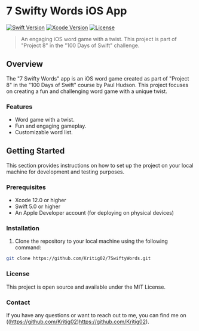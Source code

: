 # 7 Swifty Words iOS App

[![Swift Version](https://img.shields.io/badge/Swift-5.0-orange.svg)](https://swift.org)
[![Xcode Version](https://img.shields.io/badge/Xcode-12.0+-blue.svg)](https://developer.apple.com/xcode/)
[![License](https://img.shields.io/badge/License-MIT-green.svg)](LICENSE)

> An engaging iOS word game with a twist. This project is part of "Project 8" in the "100 Days of Swift" challenge.

## Overview

The "7 Swifty Words" app is an iOS word game created as part of "Project 8" in the "100 Days of Swift" course by Paul Hudson. This project focuses on creating a fun and challenging word game with a unique twist.

### Features

- Word game with a twist.
- Fun and engaging gameplay.
- Customizable word list.

## Getting Started

This section provides instructions on how to set up the project on your local machine for development and testing purposes.

### Prerequisites

- Xcode 12.0 or higher
- Swift 5.0 or higher
- An Apple Developer account (for deploying on physical devices)

### Installation

1. Clone the repository to your local machine using the following command:

```bash
git clone https://github.com/Kritig02/7SwiftyWords.git
```

### License
This project is open source and available under the MIT License.

### Contact
If you have any questions or want to reach out to me, you can find me on ((https://github.com/Kritig02)https://github.com/Kritig02).
